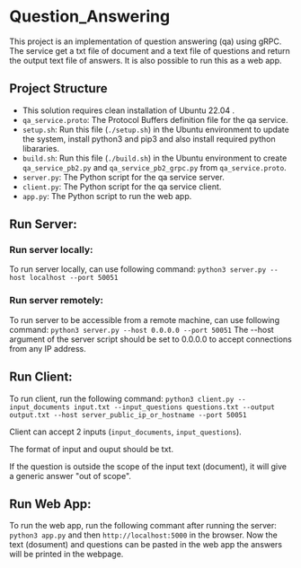 # Question_Answering

This project is an implementation of question answering (qa) using gRPC. The service get a txt file of document and a text file of questions and return the output text file of answers.
It is also possible to run this as a web app.

## Project Structure

- This solution requires clean installation of Ubuntu 22.04 .
- `qa_service.proto`: The Protocol Buffers definition file for the qa service.
- `setup.sh`: Run this file (`./setup.sh`) in the Ubuntu environment to update the system, install python3 and pip3 and also install required python libararies. 
- `build.sh`: Run this file (`./build.sh`) in the Ubuntu environment to create `qa_service_pb2.py` and `qa_service_pb2_grpc.py` from `qa_service.proto`.
- `server.py`: The Python script for the qa service server.
- `client.py`: The Python script for the qa service client.
- `app.py`: The Python script to run the web app.

## Run Server:
### Run server locally:
To run server locally, can use following command: `python3 server.py --host localhost --port 50051`
### Run server remotely: 
To run server to be accessible from a remote machine, can use following command: `python3 server.py --host 0.0.0.0 --port 50051` 
The --host argument of the server script should be set to 0.0.0.0 to accept connections from any IP address.

## Run Client:
To run client, run the following command: `python3 client.py --input_documents input.txt --input_questions questions.txt --output output.txt --host server_public_ip_or_hostname --port 50051`

Client can accept 2 inputs (`input_documents`, `input_questions`).

The format of input and ouput should be txt.

If the question is outside the scope of the input text (document), it will give a generic answer "out of scope".

## Run Web App:
To run the web app, run the following commant after running the server: `python3 app.py` and then `http://localhost:5000` in the browser.
Now the text (dosument) and questions can be pasted in the web app the answers will be printed in the webpage.

